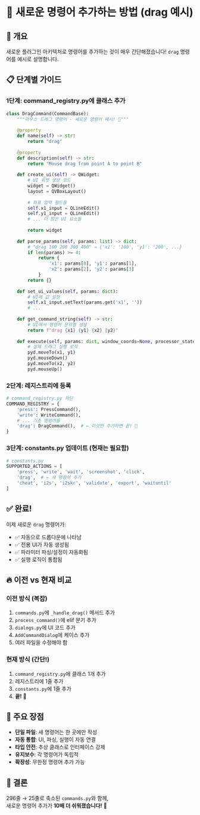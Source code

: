 # 🚀 새로운 명령어 추가하는 방법 (drag 예시)

## 🎯 개요
새로운 플러그인 아키텍처로 명령어를 추가하는 것이 매우 간단해졌습니다!
`drag` 명령어를 예시로 설명합니다.

## 📋 단계별 가이드

### 1단계: command_registry.py에 클래스 추가

```python
class DragCommand(CommandBase):
    """마우스 드래그 명령어 - 새로운 명령어 예시! 🎉"""
    
    @property
    def name(self) -> str:
        return "drag"
    
    @property
    def description(self) -> str:
        return "Mouse drag from point A to point B"
    
    def create_ui(self) -> QWidget:
        # UI 위젯 생성 코드
        widget = QWidget()
        layout = QVBoxLayout()
        
        # 좌표 입력 필드들
        self.x1_input = QLineEdit()
        self.y1_input = QLineEdit()
        # ... 더 많은 UI 요소들
        
        return widget
    
    def parse_params(self, params: list) -> dict:
        # "drag 100 200 300 400" → {'x1': '100', 'y1': '200', ...}
        if len(params) >= 4:
            return {
                'x1': params[0], 'y1': params[1], 
                'x2': params[2], 'y2': params[3]
            }
        return {}
    
    def set_ui_values(self, params: dict):
        # UI에 값 설정
        self.x1_input.setText(params.get('x1', ''))
        # ...
    
    def get_command_string(self) -> str:
        # UI에서 명령어 문자열 생성
        return f"drag {x1} {y1} {x2} {y2}"
    
    def execute(self, params: dict, window_coords=None, processor_state=None):
        # 실제 드래그 실행 로직
        pyd.moveTo(x1, y1)
        pyd.mouseDown()
        pyd.moveTo(x2, y2)
        pyd.mouseUp()
```

### 2단계: 레지스트리에 등록

```python
# command_registry.py 하단
COMMAND_REGISTRY = {
    'press': PressCommand(),
    'write': WriteCommand(),
    # ... 기존 명령어들
    'drag': DragCommand(),  # ← 이것만 추가하면 끝! 🎉
}
```

### 3단계: constants.py 업데이트 (현재는 필요함)

```python
# constants.py
SUPPORTED_ACTIONS = [
    'press', 'write', 'wait', 'screenshot', 'click', 
    'drag',  # ← 새 명령어 추가
    'cheat', 'i2s', 'i2skr', 'validate', 'export', 'waituntil'
]
```

## ✅ 완료!

이제 새로운 `drag` 명령어가:
- ✅ 자동으로 드롭다운에 나타남
- ✅ 전용 UI가 자동 생성됨  
- ✅ 파라미터 파싱/설정이 자동화됨
- ✅ 실행 로직이 통합됨

## 🔥 이전 vs 현재 비교

### 이전 방식 (복잡)
1. `commands.py`에 `_handle_drag()` 메서드 추가
2. `process_command()`에 elif 분기 추가
3. `dialogs.py`에 UI 코드 추가
4. `AddCommandDialog`에 케이스 추가
5. 여러 파일을 수정해야 함

### 현재 방식 (간단!)
1. `command_registry.py`에 클래스 1개 추가
2. 레지스트리에 1줄 추가
3. `constants.py`에 1줄 추가
4. **끝!** 🎉

## 🌟 주요 장점

- **단일 파일**: 새 명령어는 한 곳에만 작성
- **자동 통합**: UI, 파싱, 실행이 자동 연결
- **타입 안전**: 추상 클래스로 인터페이스 강제
- **유지보수**: 각 명령어가 독립적
- **확장성**: 무한정 명령어 추가 가능

## 🚀 결론

296줄 → 25줄로 축소된 `commands.py`와 함께,  
새로운 명령어 추가가 **10배 더 쉬워졌습니다!** 🎉
